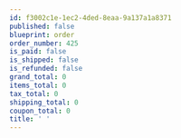 ```yaml
---
id: f3002c1e-1ec2-4ded-8eaa-9a137a1a8371
published: false
blueprint: order
order_number: 425
is_paid: false
is_shipped: false
is_refunded: false
grand_total: 0
items_total: 0
tax_total: 0
shipping_total: 0
coupon_total: 0
title: ' '
---
```

